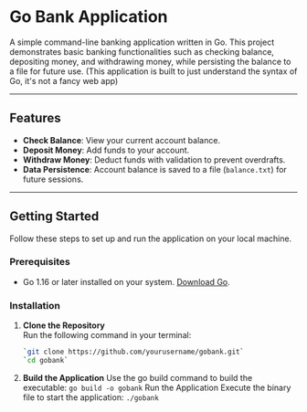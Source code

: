 # **Go Bank Application**

A simple command-line banking application written in Go. This project demonstrates basic banking functionalities such as checking balance, depositing money, and withdrawing money, while persisting the balance to a file for future use.
(This application is built to just understand the syntax of Go, it's not a fancy web app)

---

## **Features**

- **Check Balance**: View your current account balance.
- **Deposit Money**: Add funds to your account.
- **Withdraw Money**: Deduct funds with validation to prevent overdrafts.
- **Data Persistence**: Account balance is saved to a file (`balance.txt`) for future sessions.

---

## **Getting Started**

Follow these steps to set up and run the application on your local machine.

### **Prerequisites**

- Go 1.16 or later installed on your system. [Download Go](https://go.dev/dl/).

### **Installation**

1. **Clone the Repository**  
   Run the following command in your terminal:
   ```bash
   `git clone https://github.com/yourusername/gobank.git`
   `cd gobank`

2. **Build the Application**
   Use the go build command to build the executable:
   `go build -o gobank`
   Run the Application
   Execute the binary file to start the application:
   `./gobank`

